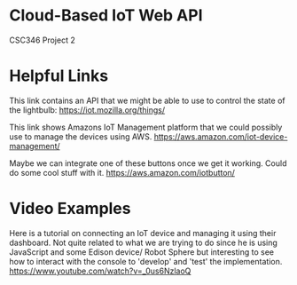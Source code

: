 # Cloud-Based IoT Web API
CSC346 Project 2

# Helpful Links
This link contains an API that we might be able to use to control the state of the lightbulb:
https://iot.mozilla.org/things/

This link shows Amazons IoT Management platform that we could possibly use to manage the devices using AWS.
https://aws.amazon.com/iot-device-management/

Maybe we can integrate one of these buttons once we get it working. Could do some cool stuff with it. https://aws.amazon.com/iotbutton/ 



# Video Examples
Here is a tutorial on connecting an IoT device and managing it using their dashboard. Not quite related to what we are trying to do since he is using JavaScript and some Edison device/ Robot Sphere but interesting to see how to interact with the console to 'develop' and 'test' the implementation.
https://www.youtube.com/watch?v=_0us6NzlaoQ

